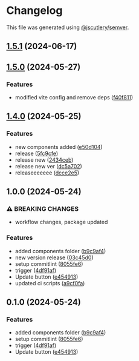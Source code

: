 # Changelog

This file was generated using [@jscutlery/semver](https://github.com/jscutlery/semver).

## [1.5.1](https://github.com/aksnovacoders/a-koder-lib/compare/release-ui-react@1.5.0...release-ui-react@1.5.1) (2024-06-17)

## [1.5.0](https://github.com/aksnovacoders/a-koder-lib/compare/release-ui-react@1.4.0...release-ui-react@1.5.0) (2024-05-27)


### Features

* modified vite config and remove deps ([f40f811](https://github.com/aksnovacoders/a-koder-lib/commit/f40f811f8077ebd6295d6930a4ae561211eef17e))

## [1.4.0](https://github.com/aksnovacoders/a-koder-lib/compare/release-ui-react@1.3.0...release-ui-react@1.4.0) (2024-05-25)


### Features

* new components added ([e50d104](https://github.com/aksnovacoders/a-koder-lib/commit/e50d1041773d6e0d3849525d5207d7d85c60f223))
* release ([5fc9cfe](https://github.com/aksnovacoders/a-koder-lib/commit/5fc9cfeec7423d06b1609d5b83f2dd4ec37ce02d))
* release new ([2434ceb](https://github.com/aksnovacoders/a-koder-lib/commit/2434ceb5852722edee08c81e966d9fbb1b05c387))
* release new ver ([dc5a702](https://github.com/aksnovacoders/a-koder-lib/commit/dc5a7022ac5614eba46c690eb995fdf7ae19e72c))
* releaseeeeeee ([dcce2e5](https://github.com/aksnovacoders/a-koder-lib/commit/dcce2e5833763785aedeb78660ec149e2c3dd58c))

## 1.0.0 (2024-05-24)


### ⚠ BREAKING CHANGES

* workflow changes, package updated

### Features

* added components folder ([b9c9af4](https://github.com/aksnovacoders/a-koder-lib/commit/b9c9af49b98a7c80b2caf3fba6207b4a38720979))
* new version release ([03c45d0](https://github.com/aksnovacoders/a-koder-lib/commit/03c45d04178d43a436463698c31a0db89b760e96))
* setup commitlint ([8055fe6](https://github.com/aksnovacoders/a-koder-lib/commit/8055fe69b21f398161d76b784dfbded025680a9b))
* trigger ([4df91af](https://github.com/aksnovacoders/a-koder-lib/commit/4df91af3194b0b403a4601626b31a4050e9fc9b0))
* Update button ([e454913](https://github.com/aksnovacoders/a-koder-lib/commit/e454913829e0a32ac309859a3bbfa91c2ec3c9b6))
* updated ci scripts ([a9cf0fa](https://github.com/aksnovacoders/a-koder-lib/commit/a9cf0fa9f08d5c2593f3d90c6c4934e283ef79c6))

## 0.1.0 (2024-05-24)


### Features

* added components folder ([b9c9af4](https://github.com/aksnovacoders/a-koder-lib/commit/b9c9af49b98a7c80b2caf3fba6207b4a38720979))
* setup commitlint ([8055fe6](https://github.com/aksnovacoders/a-koder-lib/commit/8055fe69b21f398161d76b784dfbded025680a9b))
* trigger ([4df91af](https://github.com/aksnovacoders/a-koder-lib/commit/4df91af3194b0b403a4601626b31a4050e9fc9b0))
* Update button ([e454913](https://github.com/aksnovacoders/a-koder-lib/commit/e454913829e0a32ac309859a3bbfa91c2ec3c9b6))
